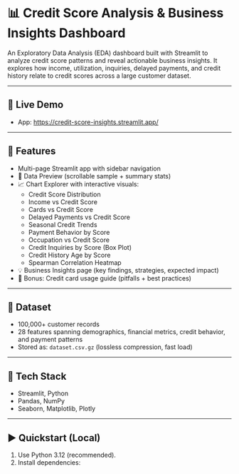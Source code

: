 # 📊 Credit Score Analysis & Business Insights Dashboard

An Exploratory Data Analysis (EDA) dashboard built with Streamlit to analyze credit score patterns and reveal actionable business insights. It explores how income, utilization, inquiries, delayed payments, and credit history relate to credit scores across a large customer dataset.

---

## 🔗 Live Demo
- App: https://credit-score-insights.streamlit.app/

---

## 🚀 Features
- Multi-page Streamlit app with sidebar navigation
- 📂 Data Preview (scrollable sample + summary stats)
- 📈 Chart Explorer with interactive visuals:
  - Credit Score Distribution
  - Income vs Credit Score
  - Cards vs Credit Score
  - Delayed Payments vs Credit Score
  - Seasonal Credit Trends
  - Payment Behavior by Score
  - Occupation vs Credit Score
  - Credit Inquiries by Score (Box Plot)
  - Credit History Age by Score
  - Spearman Correlation Heatmap
- 💡 Business Insights page (key findings, strategies, expected impact)
- 🎁 Bonus: Credit card usage guide (pitfalls + best practices)

---

## 📂 Dataset
- 100,000+ customer records
- 28 features spanning demographics, financial metrics, credit behavior, and payment patterns
- Stored as: `dataset.csv.gz` (lossless compression, fast load)

---

## 🧰 Tech Stack
- Streamlit, Python
- Pandas, NumPy
- Seaborn, Matplotlib, Plotly

---

## ▶️ Quickstart (Local)
1. Use Python 3.12 (recommended).
2. Install dependencies:
